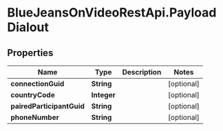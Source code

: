 # BlueJeansOnVideoRestApi.PayloadDialout

## Properties
Name | Type | Description | Notes
------------ | ------------- | ------------- | -------------
**connectionGuid** | **String** |  | [optional] 
**countryCode** | **Integer** |  | [optional] 
**pairedParticipantGuid** | **String** |  | [optional] 
**phoneNumber** | **String** |  | [optional] 


